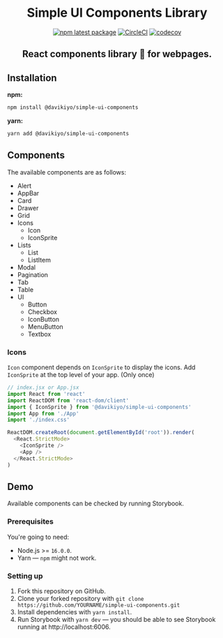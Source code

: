 <div align="center">

# Simple UI Components Library

[![npm latest package](https://img.shields.io/npm/v/@davikiyo/simple-ui-components/latest.svg)](https://www.npmjs.com/package/@davikiyo/simple-ui-components)
[![CircleCI](https://dl.circleci.com/status-badge/img/gh/davikiyo/simple-ui-components/tree/main.svg?style=svg)](https://dl.circleci.com/status-badge/redirect/gh/davikiyo/simple-ui-components/tree/main)
[![codecov](https://codecov.io/gh/davikiyo/simple-ui-components/branch/main/graph/badge.svg?token=23DTIW3RQM)](https://codecov.io/gh/davikiyo/simple-ui-components)

<h2>React components library 🚀 for webpages.</h2>

</div>

## Installation

**npm:**

```sh
npm install @davikiyo/simple-ui-components
```

**yarn:**

```sh
yarn add @davikiyo/simple-ui-components
```

## Components

The available components are as follows:

- Alert
- AppBar
- Card
- Drawer
- Grid
- Icons
  - Icon
  - IconSprite
- Lists
  - List
  - ListItem
- Modal
- Pagination
- Tab
- Table
- UI
  - Button
  - Checkbox
  - IconButton
  - MenuButton
  - Textbox

### Icons

`Icon` component depends on `IconSprite` to display the icons. Add `IconSprite` at the top level of your app. (Only once)

```javascript
// index.jsx or App.jsx
import React from 'react'
import ReactDOM from 'react-dom/client'
import { IconSprite } from '@davikiyo/simple-ui-components'
import App from './App'
import './index.css'

ReactDOM.createRoot(document.getElementById('root')).render(
  <React.StrictMode>
    <IconSprite />
    <App />
  </React.StrictMode>
)
```

## Demo

Available components can be checked by running Storybook.

### Prerequisites

You're going to need:

- Node.js >= `16.0.0`.
- Yarn — `npm` might not work.

### Setting up

1. Fork this repository on GitHub.
2. Clone your forked repository with `git clone https://github.com/YOURNAME/simple-ui-components.git`
3. Install dependencies with `yarn install`.
4. Run Storybook with `yarn dev` — you should be able to see Storybook running at http://localhost:6006.

